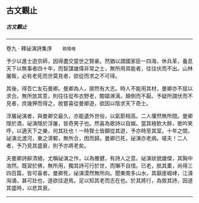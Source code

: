 

## 古文觀止

##### 古文觀止

* * *

卷九 ‧ 釋祕演詩集序　　`歐陽脩`

予少以進士遊京師，因得盡交當世之賢豪。然猶以謂國家臣一四海，休兵革，養息天下以無事者四十年，而智謀雄偉非常之士，無所用其能者，往往伏而不出。山林屠販，必有老死而世莫見者，欲從而求之不可得。

其後，得吾亡友石曼卿。曼卿為人，廓然有大志。時人不能用其材，曼卿亦不屈以求合。無所放其意，則往往從布衣野老，酣嬉淋漓，顛倒而不厭。予疑所謂伏而不見者，庶幾狎而得之，故嘗喜從曼卿遊，欲因以陰求天下奇士。

浮屠祕演者，與曼卿交最久，亦能遺外世俗，以氣節相高。二人懽然無所間。曼卿隱於酒，祕演隱於浮屠，皆奇男子也。然喜為歌詩以自娛。當其極飲大醉，歌吟笑呼，以適天下之樂，何其壯也！一時賢士皆願從其遊，予亦時至其室。十年之間，祕演北渡河，東之濟鄆，無所合，困而歸。曼卿已死，祕演亦老病。嗟夫！二人者，予乃見其盛衰，則予亦將老矣。

夫曼卿詩辭清絕，尤稱祕演之作，以為雅健，有詩人之意。祕演狀貌雄傑，其胸中浩然。既習於佛，無所用，獨其詩可行於世，而懶不自惜。已老，胠其橐，尚得三四百篇，皆可喜者。曼卿死，祕演漠然無所向。聞東南多山水，其巔崖崛峍，江濤洶涌，甚可壯也，遂欲往遊焉。足以知其老而志在也。於其將行，為敘其詩，因道其盛時，以悲其衰。

* * *

